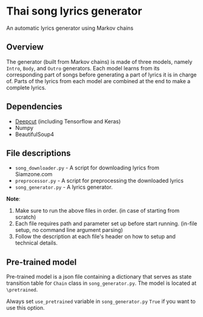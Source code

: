 # Thai song lyrics generator
An automatic lyrics generator using Markov chains

## Overview
The generator (built from Markov chains) is made of three models, namely `Intro`, `Body`, and `Outro` generators.
Each model learns from its corresponding part of songs before generating a part of lyrics it is in charge of.
Parts of the lyrics from each model are combined at the end to make a complete lyrics.

## Dependencies
* [Deepcut](https://github.com/rkcosmos/deepcut) (including Tensorflow and Keras)
* Numpy
* BeautifulSoup4

## File descriptions
* `song_downloader.py` - A script for downloading lyrics from Siamzone.com
* `preprocessor.py` - A script for preprocessing the downloaded lyrics
* `song_generator.py` - A lyrics generator.

__Note__:
1. Make sure to run the above files in order. (in case of starting from scratch)
2. Each file requires path and parameter set up before start running. (in-file setup, no command line argument parsing)
3. Follow the description at each file's header on how to setup and technical details.

## Pre-trained model
Pre-trained model is a json file containing a dictionary that serves as state transition table for `Chain` class in `song_generator.py`.
The model is located at `\pretrained`.

Always set `use_pretrained` variable in `song_generator.py` `True` if you want to use this option.